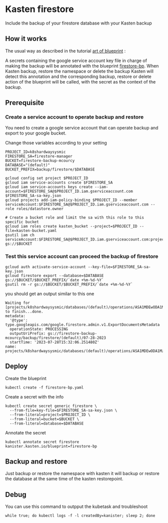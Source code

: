 # Kasten firestore 

Include the backup of your firestore database with your Kasten backup 

## How it works 

The usual way as described in the tutorial [art of blueprint](https://www.kasten.io/kubernetes/resources/how-to-guides/blueprints) : 

A secrets containing the google service account key file in charge of making the backup will be annotated with the blueprint 
[firestore-bp]((./firstore-bp.yaml)). When Kasten backup, restore the namespace or delete the backup Kasten will detect
this annotation and the corresponding backup, restore or delete action of the blueprint will be called, with the secret as the context 
of the backup.

## Prerequisite 

### Create a service account to operate backup and restore 

You need to create a google service account that can operate backup and export to your google bucket. 

Change those variables according to your setting 

```
PROJECT_ID=k8shardwaysysmic
FIRESTORE_SA=firestore-manager
BUCKET=firestore-backup-mcourcy
DATABASE="(default)"
BUCKET_PREFIX=backup/firestore/$DATABASE
```

```
gcloud config set project $PROJECT_ID
gcloud iam service-accounts create $FIRESTORE_SA
gcloud iam service-accounts keys create --iam-account=$FIRESTORE_SA@$PROJECT_ID.iam.gserviceaccount.com $FIRESTORE_SA-sa-key.json
gcloud projects add-iam-policy-binding $PROJECT_ID --member serviceAccount:$FIRESTORE_SA@$PROJECT_ID.iam.gserviceaccount.com --role roles/datastore.owner

# Create a bucket role and limit the sa with this role to this specific bucket 
gcloud iam roles create kasten_bucket --project=$PROJECT_ID --file=kasten-bucket.yaml
gsutil iam ch serviceAccount:$FIRESTORE_SA@$PROJECT_ID.iam.gserviceaccount.com:projects/$PROJECT_ID/roles/kasten_bucket gs://$BUCKET
```

### Test this service account can proceed the backup of firestore 

```
gcloud auth activate-service-account --key-file=$FIRESTORE_SA-sa-key.json
gcloud firestore export --database=$DATABASE gs://$BUCKET/$BUCKET_PREFIX/`date +%m-%d-%Y`
gsutil rm -r gs://$BUCKET/$BUCKET_PREFIX/`date +%m-%d-%Y`
```

you should get an output similar to this one 
```
Waiting for [projects/k8shardwaysysmic/databases/(default)/operations/ASA1MDEwODA1MzUJGnRsdWFmZWQHEjN3LXVlLXNib2otbmltZGEQCigS] to finish...done.                                              
metadata:
  '@type': type.googleapis.com/google.firestore.admin.v1.ExportDocumentsMetadata
  operationState: PROCESSING
  outputUriPrefix: gs://firestore-backup-mcourcy/backup/firestore/(default)/07-28-2023
  startTime: '2023-07-28T15:32:06.251480Z'
name: projects/k8shardwaysysmic/databases/(default)/operations/ASA1MDEwODA1MzUJGnRsdWFmZWQHEjN3LXVlLXNib2otbmltZGEQCigS
```

## Deploy 

Create the blueprint 
```
kubectl create -f firestore-bp.yaml
```

Create a secret with the info 
```
kubectl create secret generic firestore \
  --from-file=key-file=$FIRESTORE_SA-sa-key.json \
  --from-literal=project=$PROJECT_ID \
  --from-literal=bucket=$BUCKET \
  --from-literal=database=$DATABASE
```

Annotate the secret 
```
kubectl annotate secret firestore kanister.kasten.io/blueprint=firestore-bp
```

## Backup and restore 

Just backup or restore the namespace with kasten it will backup or restore the database at the same time of the kasten restorepoint.

## Debug 

You can use this command to outpput the kubetask and troubleshoot 
```
while true; do kubectl logs -f -l createdBy=kanister; sleep 2; done
```
